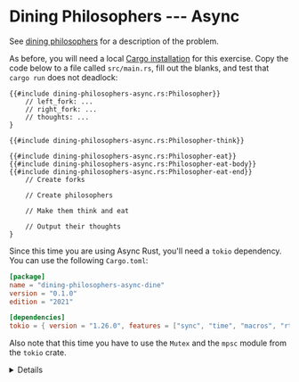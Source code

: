 # Dining Philosophers --- Async

See [dining philosophers](dining-philosophers.md) for a description of the
problem.

As before, you will need a local
[Cargo installation](../../cargo/running-locally.md) for this exercise. Copy the
code below to a file called `src/main.rs`, fill out the blanks, and test that
`cargo run` does not deadlock:

<!-- File src/main.rs -->

```rust,compile_fail
{{#include dining-philosophers-async.rs:Philosopher}}
    // left_fork: ...
    // right_fork: ...
    // thoughts: ...
}

{{#include dining-philosophers-async.rs:Philosopher-think}}

{{#include dining-philosophers-async.rs:Philosopher-eat}}
{{#include dining-philosophers-async.rs:Philosopher-eat-body}}
{{#include dining-philosophers-async.rs:Philosopher-eat-end}}
    // Create forks

    // Create philosophers

    // Make them think and eat

    // Output their thoughts
}
```

Since this time you are using Async Rust, you'll need a `tokio` dependency. You
can use the following `Cargo.toml`:

<!-- File Cargo.toml -->

```toml
[package]
name = "dining-philosophers-async-dine"
version = "0.1.0"
edition = "2021"

[dependencies]
tokio = { version = "1.26.0", features = ["sync", "time", "macros", "rt-multi-thread"] }
```

Also note that this time you have to use the `Mutex` and the `mpsc` module from
the `tokio` crate.

<details>

- Can you make your implementation single-threaded?

</details>
